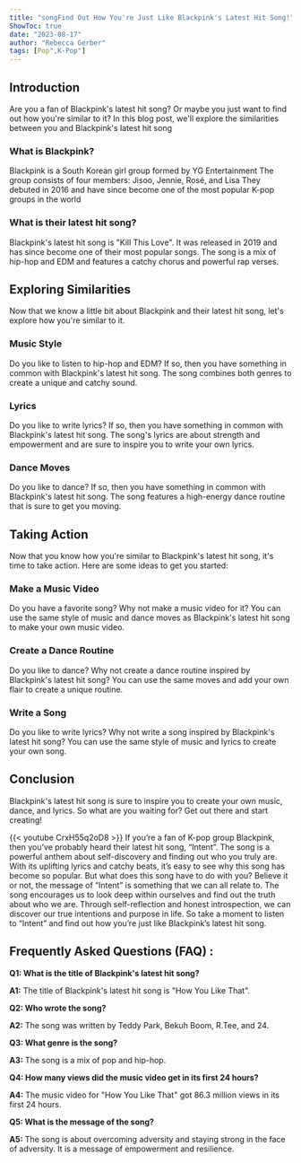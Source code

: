 ```yaml
---
title: "songFind Out How You're Just Like Blackpink's Latest Hit Song!"
ShowToc: true 
date: "2023-08-17"
author: "Rebecca Gerber" 
tags: [Pop",K-Pop"]
---
```

## Introduction 
Are you a fan of Blackpink's latest hit song? Or maybe you just want to find out how you're similar to it? In this blog post, we'll explore the similarities between you and Blackpink's latest hit song 

### What is Blackpink?
Blackpink is a South Korean girl group formed by YG Entertainment The group consists of four members: Jisoo, Jennie, Rosé, and Lisa They debuted in 2016 and have since become one of the most popular K-pop groups in the world

### What is their latest hit song?
Blackpink's latest hit song is "Kill This Love". It was released in 2019 and has since become one of their most popular songs. The song is a mix of hip-hop and EDM and features a catchy chorus and powerful rap verses.

## Exploring Similarities 
Now that we know a little bit about Blackpink and their latest hit song, let's explore how you're similar to it. 

### Music Style
Do you like to listen to hip-hop and EDM? If so, then you have something in common with Blackpink's latest hit song. The song combines both genres to create a unique and catchy sound.

### Lyrics
Do you like to write lyrics? If so, then you have something in common with Blackpink's latest hit song. The song's lyrics are about strength and empowerment and are sure to inspire you to write your own lyrics.

### Dance Moves
Do you like to dance? If so, then you have something in common with Blackpink's latest hit song. The song features a high-energy dance routine that is sure to get you moving.

## Taking Action 
Now that you know how you're similar to Blackpink's latest hit song, it's time to take action. Here are some ideas to get you started: 

### Make a Music Video
Do you have a favorite song? Why not make a music video for it? You can use the same style of music and dance moves as Blackpink's latest hit song to make your own music video.

### Create a Dance Routine
Do you like to dance? Why not create a dance routine inspired by Blackpink's latest hit song? You can use the same moves and add your own flair to create a unique routine.

### Write a Song
Do you like to write lyrics? Why not write a song inspired by Blackpink's latest hit song? You can use the same style of music and lyrics to create your own song.

## Conclusion
Blackpink's latest hit song is sure to inspire you to create your own music, dance, and lyrics. So what are you waiting for? Get out there and start creating!

{{< youtube CrxH55q2oD8 >}} 
If you’re a fan of K-pop group Blackpink, then you’ve probably heard their latest hit song, “Intent”. The song is a powerful anthem about self-discovery and finding out who you truly are. With its uplifting lyrics and catchy beats, it’s easy to see why this song has become so popular. But what does this song have to do with you? Believe it or not, the message of “Intent” is something that we can all relate to. The song encourages us to look deep within ourselves and find out the truth about who we are. Through self-reflection and honest introspection, we can discover our true intentions and purpose in life. So take a moment to listen to “Intent” and find out how you’re just like Blackpink’s latest hit song.

## Frequently Asked Questions (FAQ) :
**Q1: What is the title of Blackpink's latest hit song?**

**A1:** The title of Blackpink's latest hit song is "How You Like That".

**Q2: Who wrote the song?**

**A2:** The song was written by Teddy Park, Bekuh Boom, R.Tee, and 24.

**Q3: What genre is the song?**

**A3:** The song is a mix of pop and hip-hop.

**Q4: How many views did the music video get in its first 24 hours?**

**A4:** The music video for "How You Like That" got 86.3 million views in its first 24 hours.

**Q5: What is the message of the song?**

**A5:** The song is about overcoming adversity and staying strong in the face of adversity. It is a message of empowerment and resilience.



